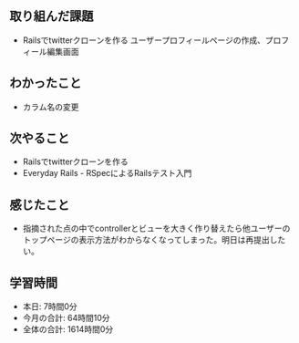 ## 取り組んだ課題
- Railsでtwitterクローンを作る ユーザープロフィールページの作成、プロフィール編集画面
## わかったこと
- カラム名の変更
## 次やること
- Railsでtwitterクローンを作る
- Everyday Rails - RSpecによるRailsテスト入門
## 感じたこと
- 指摘された点の中でcontrollerとビューを大きく作り替えたら他ユーザーのトップページの表示方法がわからなくなってしまった。明日は再提出したい。
## 学習時間
- 本日: 7時間0分
- 今月の合計: 64時間10分
- 全体の合計: 1614時間0分
